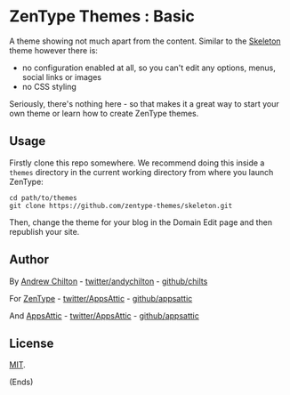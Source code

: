 # ZenType Themes : Basic #

A theme showing not much apart from the content. Similar to the [Skeleton](https://github.com/zentype-themes/skeleton)
theme however there is:

* no configuration enabled at all, so you can't edit any options, menus, social links or images
* no CSS styling

Seriously, there's nothing here - so that makes it a great way to start your own theme or learn how to create ZenType
themes.

## Usage ##

Firstly clone this repo somewhere. We recommend doing this inside a `themes` directory in the current working directory
from where you launch ZenType:

```
cd path/to/themes
git clone https://github.com/zentype-themes/skeleton.git
```

Then, change the theme for your blog in the Domain Edit page and then republish your site.

## Author ##

By
[Andrew Chilton](https://chilts.org/) -
[twitter/andychilton](https://twitter.com/andychilton) -
[github/chilts](https://github.com/chilts/)

For
[ZenType](https://zentype.com/) -
[twitter/AppsAttic](https://twitter.com/ZenTypeHQ) -
[github/appsattic](https://github.com/zentype/)

And
[AppsAttic](https://appsattic.com/) -
[twitter/AppsAttic](https://twitter.com/AppsAttic) -
[github/appsattic](https://github.com/appsattic/)

## License ##

[MIT](https://publish.li/mit-mcKbEQfk).

(Ends)
